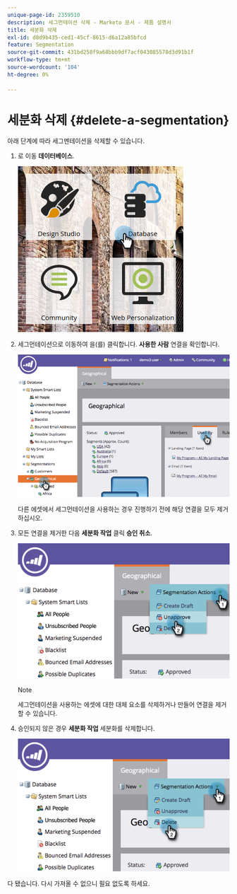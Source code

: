 ```yaml
---
unique-page-id: 2359510
description: 세그먼테이션 삭제 - Marketo 문서 - 제품 설명서
title: 세분화 삭제
exl-id: d8d9b435-ced1-45cf-8615-d6a12a85bfcd
feature: Segmentation
source-git-commit: 431bd258f9a68bbb9df7acf043085578d3d91b1f
workflow-type: tm+mt
source-wordcount: '104'
ht-degree: 0%

---
```


# 세분화 삭제 {#delete-a-segmentation}

아래 단계에 따라 세그멘테이션을 삭제할 수 있습니다.

1. 로 이동 **데이터베이스**.

   ![](assets/image2017-3-28-14-3a55-3a26.png)

1. 세그먼테이션으로 이동하여 을(를) 클릭합니다. **사용한 사람** 연결을 확인합니다.

   ![](assets/image2017-3-28-15-3a51-3a8.png)

   다른 에셋에서 세그먼테이션을 사용하는 경우 진행하기 전에 해당 연결을 모두 제거하십시오.

1. 모든 연결을 제거한 다음 **세분화 작업** 클릭 **승인 취소**.

   ![](assets/image2017-3-28-15-3a51-3a30.png)

   >[!NOTE]
   >
   >세그먼테이션을 사용하는 에셋에 대한 대체 요소를 삭제하거나 만들어 연결을 제거할 수 있습니다.

1. 승인되지 않은 경우 **세분화 작업** 세분화를 삭제합니다.

   ![](assets/image2017-3-28-15-3a51-3a46.png)

다 됐습니다. 다시 가져올 수 없으니 필요 없도록 하세요.
